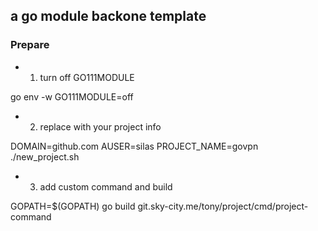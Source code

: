 ## a go module backone template

### Prepare

- 1. turn off GO111MODULE

go env -w GO111MODULE=off

- 2. replace with your project info

DOMAIN=github.com  AUSER=silas PROJECT_NAME=govpn ./new_project.sh

- 3. add custom command and  build

GOPATH=$(GOPATH) go build git.sky-city.me/tony/project/cmd/project-command


